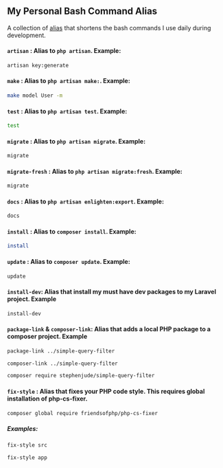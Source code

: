 ## My Personal Bash  Command Alias
A collection of [alias](https://github.com/stephenjude/personal_bash_profile/blob/main/.bash_profile) that shortens the bash commands I use daily during development.


#### `artisan` : Alias to `php artisan`. Example:
```bash
artisan key:generate
```

#### `make` : Alias to `php artisan make:`. Example:
```bash
make model User -m 
```

#### `test` : Alias to `php artisan test`. Example:
```bash
test 
```

#### `migrate` : Alias to `php artisan migrate`. Example:
```bash
migrate
```

#### `migrate-fresh` : Alias to `php artisan migrate:fresh`. Example:
```bash
migrate
```

#### `docs` : Alias to `php artisan enlighten:export`. Example:
```bash
docs 
```

#### `install` : Alias to `composer install`. Example:
```bash
install 
```

#### `update` : Alias to `composer update`. Example:
```bash
update 
```

####  `install-dev`: Alias that install my must have dev packages to my Laravel project. Example

```bash
install-dev
```


#### `package-link` & `composer-link`: Alias that adds a local PHP package to a composer project. Example

```bash
package-link ../simple-query-filter
```

```bash
composer-link ../simple-query-filter
```

```bash
composer require stephenjude/simple-query-filter
```

#### `fix-style` : Alias that fixes your PHP code style. This requires global installation of php-cs-fixer.

```bash
composer global require friendsofphp/php-cs-fixer
```
##### Examples:
```bash
fix-style src
```

```bash
fix-style app
```

